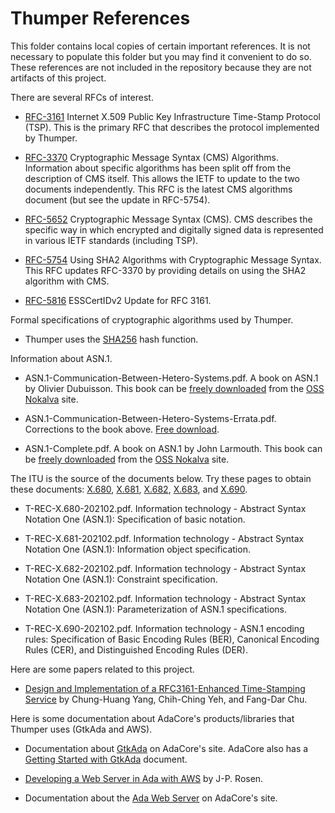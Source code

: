 
Thumper References
==================

This folder contains local copies of certain important references. It is not necessary to
populate this folder but you may find it convenient to do so. These references are not included
in the repository because they are not artifacts of this project.

There are several RFCs of interest.

+ [RFC-3161](http://www.rfc-editor.org/rfc/rfc3161.txt) Internet X.509 Public Key Infrastructure
  Time-Stamp Protocol (TSP). This is the primary RFC that describes the protocol implemented by
  Thumper.

+ [RFC-3370](http://www.rfc-editor.org/rfc/rfc3370.txt) Cryptographic Message Syntax (CMS)
  Algorithms. Information about specific algorithms has been split off from the description of
  CMS itself. This allows the IETF to update to the two documents independently. This RFC is the
  latest CMS algorithms document (but see the update in RFC-5754).

+ [RFC-5652](http://www.rfc-editor.org/rfc/rfc5652.txt) Cryptographic Message Syntax (CMS). CMS
  describes the specific way in which encrypted and digitally signed data is represented in
  various IETF standards (including TSP).

+ [RFC-5754](http://www.rfc-editor.org/rfc/rfc5754.txt) Using SHA2 Algorithms with Cryptographic
  Message Syntax. This RFC updates RFC-3370 by providing details on using the SHA2 algorithm
  with CMS.

+ [RFC-5816](http://www.rfc-editor.org/rfc/rfc5816.txt) ESSCertIDv2 Update for RFC 3161.

Formal specifications of cryptographic algorithms used by Thumper.

+ Thumper uses the [SHA256](https://nvlpubs.nist.gov/nistpubs/FIPS/NIST.FIPS.180-4.pdf) hash
  function.

Information about ASN.1.

+ ASN.1-Communication-Between-Hetero-Systems.pdf. A book on ASN.1 by Olivier Dubuisson. This
  book can be
  [freely downloaded](http://www.oss.com/asn1/resources/books-whitepapers-pubs/dubuisson-asn1-book.PDF)
  from the [OSS Nokalva](http://www.oss.com/) site.

+ ASN.1-Communication-Between-Hetero-Systems-Errata.pdf. Corrections to the book above.
  [Free download](http://www.oss.com/asn1/resources/books-whitepapers-pubs/ASN.1.%20Communication%20between%20heterogeneous%20systems%20-%20Errata.pdf).

+ ASN.1-Complete.pdf. A book on ASN.1 by John Larmouth. This book can be
  [freely downloaded](http://www.oss.com/asn1/resources/books-whitepapers-pubs/larmouth-asn1-book.pdf)
  from the [OSS Nokalva](http://www.oss.com/) site.

The ITU is the source of the documents below. Try these pages to obtain these documents:
[X.680](http://www.itu.int/rec/T-REC-X.680/en), [X.681](http://www.itu.int/rec/T-REC-X.681/en),
[X.682](http://www.itu.int/rec/T-REC-X.682/en), [X.683](http://www.itu.int/rec/T-REC-X.683/en),
and [X.690](http://www.itu.int/rec/T-REC-X.690/en).

+ T-REC-X.680-202102.pdf. Information technology - Abstract Syntax Notation One (ASN.1):
  Specification of basic notation.

+ T-REC-X.681-202102.pdf. Information technology - Abstract Syntax Notation One (ASN.1):
  Information object specification.

+ T-REC-X.682-202102.pdf. Information technology - Abstract Syntax Notation One (ASN.1):
  Constraint specification.

+ T-REC-X.683-202102.pdf. Information technology - Abstract Syntax Notation One (ASN.1):
  Parameterization of ASN.1 specifications.

+ T-REC-X.690-202102.pdf. Information technology - ASN.1 encoding rules: Specification of Basic
  Encoding Rules (BER), Canonical Encoding Rules (CER), and Distinguished Encoding Rules (DER).

Here are some papers related to this project.

+ [Design and Implementation of a RFC3161-Enhanced Time-Stamping Service](http://crypto.nknu.edu.tw/publications/2004IWAP.pdf)
  by Chung-Huang Yang, Chih-Ching Yeh, and Fang-Dar Chu.

Here is some documentation about AdaCore's products/libraries that Thumper uses (GtkAda and
AWS).

+ Documentation about [GtkAda](https://docs.adacore.com/gtkada-docs/gtkada_ug/_build/html/) on
  AdaCore's site. AdaCore also has a [Getting Started with
  GtkAda](https://docs.adacore.com/live/wave/gtkada/html/gtkada_ug/getting_started.html)
  document.

+ [Developing a Web Server in Ada with
  AWS](https://silo.tips/download/developing-a-web-server-in-ada-with-aws) by J-P. Rosen.

+ Documentation about the [Ada Web Server](https://docs.adacore.com/aws-docs/aws/) on AdaCore's
  site.

